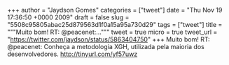 
+++
author = "Jaydson Gomes"
categories = ["tweet"]
date = "Thu Nov 19 17:36:50 +0000 2009"
draft = false
slug = "5508c95805abac25d879563d1f0a15a95a730d29"
tags = ["tweet"]
title = """Muito bom! RT: @peacenet:..."""
tweet = true
micro = true
tweet_url = "https://twitter.com/jaydson/status/5863404750"
+++
Muito bom! RT: @peacenet: Conheça a metodologia XGH, utilizada pela maioria dos desenvolvedores. http://tinyurl.com/yf57uwz
